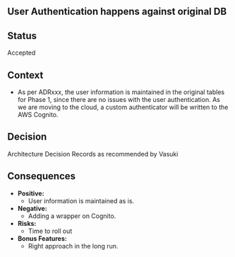 ## User Authentication happens against original DB  ##
## Status ##
Accepted
## Context ##
*   As per ADRxxx, the user information is maintained in the original tables for Phase 1, since there are no issues with the user authentication. As we are moving to the cloud, a custom authenticator will be written to the AWS Cognito. 
## Decision ##
Architecture Decision Records as recommended by Vasuki
## Consequences ##
* **Positive:** 
    * User information is maintained as is. 
* **Negative:** 
    * Adding a wrapper on Cognito. 
* **Risks:** 
    * Time to roll out
* **Bonus Features:** 
    * Right approach in the long run.